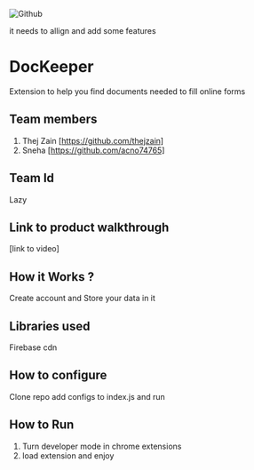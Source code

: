 ![Github](https://user-images.githubusercontent.com/64391274/206931805-33d163dc-b609-4d14-8302-e863cd0c40ee.png)

it needs to allign and add some features

# DocKeeper
Extension to help you find documents needed to fill online forms
## Team members
1. Thej Zain [https://github.com/thejzain]
2. Sneha [https://github.com/acno74765]
## Team Id
Lazy
## Link to product walkthrough
[link to video]
## How it Works ?
 Create account and Store your data in it
## Libraries used
Firebase cdn
## How to configure
Clone repo add configs to index.js and run
## How to Run
1. Turn developer mode in chrome extensions
2. load extension and enjoy
